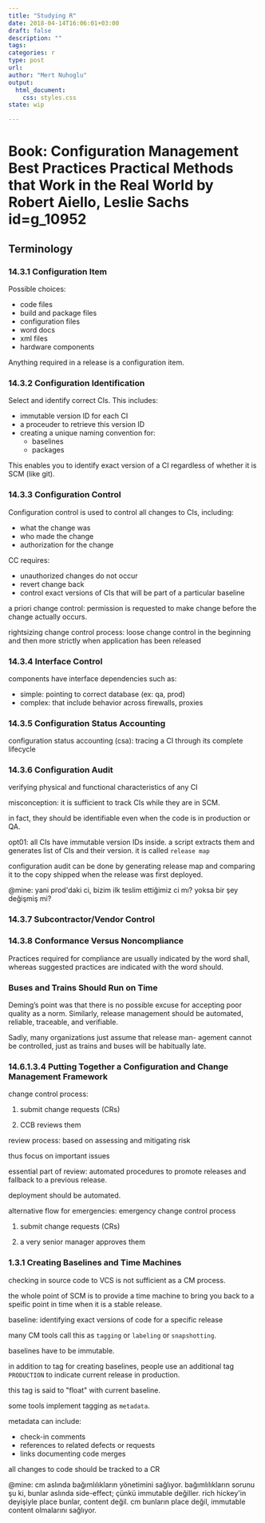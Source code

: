```yaml
---
title: "Studying R"
date: 2018-04-14T16:06:01+03:00 
draft: false
description: ""
tags:
categories: r
type: post
url:
author: "Mert Nuhoglu"
output:
  html_document:
    css: styles.css
state: wip

---
```


# Book: Configuration Management Best Practices Practical Methods that Work in the Real World by Robert Aiello, Leslie Sachs id=g_10952

## Terminology

### 14.3.1 Configuration Item

Possible choices:

- code files
- build and package files
- configuration files
- word docs
- xml files
- hardware components

Anything required in a release is a configuration item.

### 14.3.2 Configuration Identification

Select and identify correct CIs. This includes:

- immutable version ID for each CI
- a proceuder to retrieve this version ID
- creating a unique naming convention for:
	- baselines
	- packages

This enables you to identify exact version of a CI regardless of whether it is SCM (like git).

### 14.3.3 Configuration Control

Configuration control is used to control all changes to CIs, including:

- what the change was
- who made the change
- authorization for the change

CC requires:

- unauthorized changes do not occur
- revert change back
- control exact versions of CIs that will be part of a particular baseline

a priori change control: permission is requested to make change before the change actually occurs.

rightsizing change control process: loose change control in the beginning and then more strictly when application has been released

### 14.3.4 Interface Control

components have interface dependencies such as:

- simple: pointing to correct database (ex: qa, prod)
- complex: that include behavior across firewalls, proxies

### 14.3.5 Configuration Status Accounting

configuration status accounting (csa): tracing a CI through its complete lifecycle

### 14.3.6 Configuration Audit

verifying physical and functional characteristics of any CI

misconception: it is sufficient to track CIs while they are in SCM. 

in fact, they should be identifiable even when the code is in production or QA.

opt01: all CIs have immutable version IDs inside. a script extracts them and generates list of CIs and their version. it is called `release map`

configuration audit can be done by generating release map and comparing it to the copy shipped when the release was first deployed.

@mine: yani prod'daki ci, bizim ilk teslim ettiğimiz ci mı? yoksa bir şey değişmiş mi?

### 14.3.7 Subcontractor/Vendor Control

### 14.3.8 Conformance Versus Noncompliance

Practices required for compliance are usually indicated by the word shall, whereas suggested practices are indicated with the word should.

### Buses and Trains Should Run on Time

Deming’s point was that there is no possible excuse for accepting poor quality as a norm. Similarly, release management should be automated, reliable, traceable, and verifiable.

Sadly, many organizations just assume that release man- agement cannot be controlled, just as trains and buses will be habitually late.

### 14.6.1.3.4 Putting Together a Configuration and Change Management Framework

change control process:

1. submit change requests (CRs)

2. CCB reviews them 

review process: based on assessing and mitigating risk

thus focus on important issues

essential part of review: automated procedures to promote releases and fallback to a previous release.

deployment should be automated.

alternative flow for emergencies: emergency change control process

1. submit change requests (CRs)

2. a very senior manager approves them 

### 1.3.1 Creating Baselines and Time Machines

checking in source code to VCS is not sufficient as a CM process.

the whole point of SCM is to provide a time machine to bring you back to a speific point in time when it is a stable release.

baseline: identifying exact versions of code for a specific release

many CM tools call this as `tagging` or `labeling` or `snapshotting`.

baselines have to be immutable.

in addition to tag for creating baselines, people use an additional tag `PRODUCTION` to indicate current release in production.

this tag is said to "float" with current baseline. 

some tools implement tagging as `metadata`. 

metadata can include:

- check-in comments
- references to related defects or requests
- links documenting code merges

all changes to code should be tracked to a CR

@mine: cm aslında bağımlılıkların yönetimini sağlıyor. bağımlılıkların sorunu şu ki, bunlar aslında side-effect; çünkü immutable değiller. rich hickey'in deyişiyle place bunlar, content değil. cm bunların place değil, immutable content olmalarını sağlıyor.



